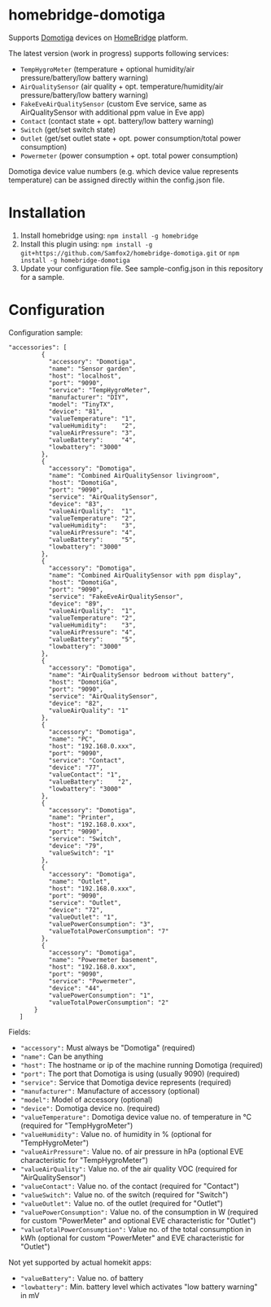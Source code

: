 # homebridge-domotiga
Supports [Domotiga](https://domotiga.nl) devices on [HomeBridge](https://github.com/nfarina/homebridge) platform.

The latest version (work in progress) supports following services:

- ```TempHygroMeter``` (temperature + optional humidity/air pressure/battery/low battery warning) 
- ```AirQualitySensor``` (air quality + opt. temperature/humidity/air pressure/battery/low battery warning) 
- ```FakeEveAirQualitySensor``` (custom Eve service, same as AirQualitySensor with additional ppm value in Eve app)
- ```Contact``` (contact state + opt. battery/low battery warning) 
- ```Switch``` (get/set switch state) 
- ```Outlet``` (get/set outlet state + opt. power consumption/total power consumption) 
- ```Powermeter``` (power consumption + opt. total power consumption) 

Domotiga device value numbers (e.g. which device value represents temperature) can be assigned directly within the config.json file.

# Installation

1. Install homebridge using:  ```npm install -g homebridge```
2. Install this plugin using: ```npm install -g git+https://github.com/Samfox2/homebridge-domotiga.git``` or ```npm install -g homebridge-domotiga```
3. Update your configuration file. See sample-config.json in this repository for a sample. 

# Configuration

Configuration sample:

 ```
"accessories": [
          {
            "accessory": "Domotiga",
            "name": "Sensor garden",
            "host": "localhost",
            "port": "9090",
            "service": "TempHygroMeter",
            "manufacturer": "DIY",
            "model": "TinyTX",
            "device": "81",
            "valueTemperature": "1",
            "valueHumidity":    "2",
            "valueAirPressure": "3",
            "valueBattery":     "4",
            "lowbattery": "3000"
          },
          {
            "accessory": "Domotiga",
            "name": "Combined AirQualitySensor livingroom",
            "host": "DomotiGa",
            "port": "9090",
            "service": "AirQualitySensor",
            "device": "83",
            "valueAirQuality":  "1",
            "valueTemperature": "2",
            "valueHumidity":    "3",
            "valueAirPressure": "4",            
            "valueBattery":     "5",
            "lowbattery": "3000"
          },
          {
            "accessory": "Domotiga",
            "name": "Combined AirQualitySensor with ppm display",
            "host": "DomotiGa",
            "port": "9090",
            "service": "FakeEveAirQualitySensor",
            "device": "89",
            "valueAirQuality":  "1",
            "valueTemperature": "2",
            "valueHumidity":    "3",
            "valueAirPressure": "4",            
            "valueBattery":     "5",
            "lowbattery": "3000"
          }, 
          {
            "accessory": "Domotiga",
            "name": "AirQualitySensor bedroom without battery",
            "host": "DomotiGa",
            "port": "9090",
            "service": "AirQualitySensor",
            "device": "82",
            "valueAirQuality": "1"
          },         
          {
            "accessory": "Domotiga",
            "name": "PC",
            "host": "192.168.0.xxx",
            "port": "9090",
            "service": "Contact",
            "device": "77",
            "valueContact": "1",
            "valueBattery":    "2",
            "lowbattery": "3000"
          },
          {
            "accessory": "Domotiga",
            "name": "Printer",
            "host": "192.168.0.xxx",
            "port": "9090",
            "service": "Switch",
            "device": "79",
            "valueSwitch": "1"
          },
          {
            "accessory": "Domotiga",
            "name": "Outlet",
            "host": "192.168.0.xxx",
            "port": "9090",
            "service": "Outlet",
            "device": "72",
            "valueOutlet": "1",
            "valuePowerConsumption": "3",
            "valueTotalPowerConsumption": "7"
          },
          {
            "accessory": "Domotiga",
            "name": "Powermeter basement",
            "host": "192.168.0.xxx",
            "port": "9090",
            "service": "Powermeter",
            "device": "44",
            "valuePowerConsumption": "1",
            "valueTotalPowerConsumption": "2"
        }
    ]
```

Fields:

* ```"accessory":``` Must always be "Domotiga" (required)
* ```"name":``` Can be anything
* ```"host":``` The hostname or ip of the machine running Domotiga (required)
* ```"port":``` The port that Domotiga is using (usually 9090) (required)
* ```"service":``` Service that Domotiga device represents (required)
* ```"manufacturer":``` Manufacture of accessory (optional)
* ```"model":``` Model of accessory (optional)
* ```"device":```  Domotiga device no. (required)
* ```"valueTemperature":``` Domotiga device value no. of temperature in °C (required for "TempHygroMeter")
* ```"valueHumidity":``` Value no. of humidity in % (optional for "TempHygroMeter")
* ```"valueAirPressure":``` Value no. of air pressure in hPa (optional EVE characteristic for "TempHygroMeter")
* ```"valueAirQuality":```  Value no. of the air quality VOC (required for "AirQualitySensor")
* ```"valueContact":```  Value no. of the contact (required for "Contact")
* ```"valueSwitch":```   Value no. of the switch (required for "Switch")
* ```"valueOutlet":```   Value no. of the outlet (required for "Outlet")
* ```"valuePowerConsumption":```  Value no. of the consumption in W (required for custom "PowerMeter" and optional EVE characteristic for "Outlet")
* ```"valueTotalPowerConsumption":```  Value no. of the total consumption in kWh (optional for custom "PowerMeter" and EVE characteristic for "Outlet")

Not yet supported by actual homekit apps:
* ```"valueBattery":```  Value no. of battery
* ```"lowbattery":```    Min. battery level which activates "low battery warning" in mV
